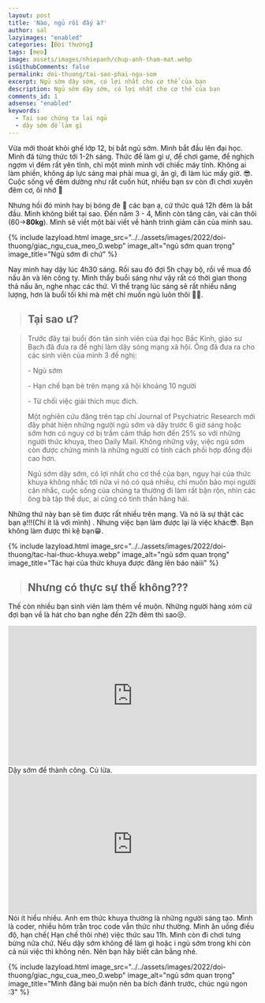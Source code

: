 ```yaml
---
layout: post
title: 'Nào, ngủ rồi đấy à?'
author: sal
lazyimages: "enabled"
categories: [Đời thường]
tags: [mẹo]
image: assets/images/nhiepanh/chup-anh-tham-mat.webp
isGithubComments: false
permalink: doi-thuong/tai-sao-phai-ngu-som
excerpt: Ngủ sớm dậy sớm, có lợi nhất cho cơ thể của bạn
description: Ngủ sớm dậy sớm, có lợi nhất cho cơ thể của bạn
comments_id: 1
adsense: "enabled"
keywords:
  - Tại sao chúng ta lại ngủ
  - dậy sớm để làm gì
---
```

Vừa mới thoát khỏi ghế lớp 12, bị bắt ngủ sớm. Mình bắt đầu lên đại học. Mình đã từng thức tới 1-2h sáng. Thức để làm gì ư, để chơi game, để nghịch ngợm vì đêm rất yên tĩnh, chỉ một mình mình với chiếc máy tính. Không ai làm phiền, không áp lực sáng mai phải mua gì, ăn gì, đi làm lúc mấy giờ. 😎. Cuộc sống về đêm dường như rất cuốn hút, nhiều bạn sv còn đi chơi xuyên đêm cơ, ôi nhớ 🥲

Nhưng hồi đó mình hay bị bóng đè 🥲 các bạn ạ, cứ thức quá 12h đêm là bắt đầu. Mình không biết tại sao. Đến năm 3 - 4, Mình còn tăng cân, vài cân thôi (60->**80kg**). Mình sẽ viết một bài viết về hành trình giảm cân của mình sau.

{% include lazyload.html image_src="../../assets/images/2022/doi-thuong/giac_ngu_cua_meo_0.webp" image_alt="ngủ sớm quan trọng" image_title="Ngủ sớm đi chứ" %}

Nay mình hay dậy lúc 4h30 sáng. Rồi sau đó đợi 5h chạy bộ, rồi về mua đồ nấu ăn và lên công ty. Mình thấy buổi sáng như vậy rất có thời gian thong thả nấu ăn, nghe nhạc các thứ. Vì thể trạng lúc sáng sẽ rất nhiều năng lượng, hơn là buổi tối khi mà mệt chỉ muốn ngủ luôn thôi 😶‍🌫️.

> ## Tại sao ư?

 > Trước đây tại buổi đón tân sinh viên của đại học Bắc Kinh, giáo sư Bạch đã đưa ra đề nghị làm dậy sóng mạng xã hội. Ông đã đưa ra cho các sinh viên của mình 3 đề nghị:
>
> \- Ngủ sớm
>
> \- Hạn chế bạn bè trên mạng xã hội khoảng 10 người
>
> \- Từ chối việc giải thích mục đích.
>
> Một nghiên cứu đăng trên tạp chí Journal of Psychiatric Research mới đây phát hiện những người ngủ sớm và dậy trước 6 giờ sáng hoặc sớm hơn có nguy cơ bị trầm cảm thấp hơn đến 25% so với những người thức khuya, theo Daily Mail. Không những vậy, việc ngủ sớm còn được chứng minh là những người có tính cách phối hợp đồng đội cao hơn.
>
> Ngủ sớm dậy sớm, có lợi nhất cho cơ thể của bạn, nguy hại của thức khuya không nhắc tới nữa vì nó có quá nhiều, chỉ muốn bảo mọi người cân nhắc, cuộc sống của chúng ta thường đi làm rất bận rộn, nhìn các ông bà tập thể dục, ai cũng có tinh thần hăng hái.

Những thứ này bạn sẽ tìm được rất nhiều trên mạng. Và nó là sự thật các bạn ạ!!!(Chí ít là với mình) . Nhưng việc bạn làm được lại là việc khác😎. Bạn không làm được thì kệ bạn😁.

{% include lazyload.html image_src="../../assets/images/2022/doi-thuong/tac-hai-thuc-khuya.webp" image_alt="ngủ sớm quan trọng" image_title="Tác hại của thức khuya được đăng lên báo nàiii" %}

> ## Nhưng có thực sự thế không???

Thế còn nhiều bạn sinh viên làm thêm về muộn. Những người hàng xóm cứ đợi bạn về là hát cho bạn nghe đến 22h đêm thì sao😒.
<div class="video-container">
<iframe class="video" width="480" height="360" src="https://www.youtube.com/embed/cMnWYSfIwAA" title="SỰ THẬT VỀ PHONG TRÀO DẬY SỚM ĐỂ THÀNH CÔNG" frameborder="0" allow="accelerometer; autoplay; clipboard-write; encrypted-media; gyroscope; picture-in-picture" allowfullscreen></iframe>
</div>
Dậy sớm để thành công. Cú lừa.

<div class="video-container">
<iframe class="video" src="https://www.youtube.com/embed/uKjF-cykMZ4" title="Đừng nghĩ cứ DẬY SỚM là sẽ THÀNH CÔNG! | Huỳnh Duy Khương" frameborder="0" allow="accelerometer; autoplay; clipboard-write; encrypted-media; gyroscope; picture-in-picture" allowfullscreen></iframe>
</div>
Nói ít hiểu nhiều. Anh em thức khuya thường là những người sáng tạo. Mình là coder, nhiều hôm trằn trọc code vẫn thức như thường. Mình ăn uống điều độ, hạn chế( Hạn chế thôi nhé) việc thức sau 11h. Mình còn đi chơi tưng bừng nữa chứ. Nếu dậy sớm không để làm gì hoặc i ngủ sớm trong khi còn cả núi việc thì không nên. Nên bạn hãy biết cân bằng nhé.

{% include lazyload.html image_src="../../assets/images/2022/doi-thuong/giac_ngu_cua_meo_0.webp" image_alt="ngủ sớm quan trọng" image_title="Mình đăng bài muộn nên ba bích đánh trước, chúc ngủ ngon :3" %}

<style>
iframe{margin:auto;display:block}.video-container{position:relative;padding-bottom:56.25%}.video-container iframe{position:absolute;top:0;left:0;width:100%;height:100%}.video{aspect-ratio:16/9;width:100%}
</style>
